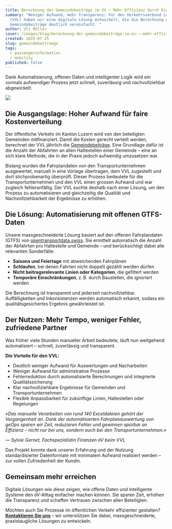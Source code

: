 ```yaml
---
title: Berechnung der Gemeindebeiträge im öV – Mehr Effizienz durch Digitalisierung
summary: "Weniger Aufwand, mehr Transparenz: Für den Verkehrsverbund Luzern
  (VVL) haben wir eine digitale Lösung entwickelt, die die Berechnung der
  Gemeindebeiträge deutlich vereinfacht. "
author: Uli Müller
cover: /images/blog/berechnung-der-gemeindebeiträge-im-öv-–-mehr-effizienz-durch-digitalisierung/bahnhofplatz_luzern_1.jpg
created: 2025-07-25
slug: gemeindebeitraege
tags:
  - passengerinformation
  - mobility
published: false
---
```

Dank Automatisierung, offenen Daten und intelligenter Logik wird ein vormals aufwendiger Prozess jetzt schnell, zuverlässig und nachvollziehbar abgewickelt.

![](/images/blog/berechnung-der-gemeindebeiträge-im-öv-–-mehr-effizienz-durch-digitalisierung/bahnhofplatz_luzern_1.jpg)

## Die Ausgangslage: Hoher Aufwand für faire Kostenverteilung

Der öffentliche Verkehr im Kanton Luzern wird von den beteiligten Gemeinden mitfinanziert. Damit die Kosten gerecht verteilt werden, berechnet der VVL jährlich die [Gemeindebeiträge](https://www.vvl.ch/oev-angebot/dienstleistungen/finanzierung/gemeindebeitraege). Eine Grundlage dafür ist die Anzahl der Abfahrten an allen Haltestellen einer Gemeinde – eine an sich klare Methode, die in der Praxis jedoch aufwendig umzusetzen war.  

Bislang wurden die Fahrplandaten von den Transportunternehmen ausgewertet, manuell in eine Vorlage übertragen, dem VVL zugestellt und dort stichprobenartig überprüft. Dieser Prozess bedeutete für die Transportunternehmen und den VVL einen grossen Aufwand und war zugleich fehleranfällig. Der VVL suchte deshalb nach einer Lösung, um den Prozess zu automatisieren und gleichzeitig die Qualität und Nachvollziehbarkeit der Ergebnisse zu erhöhen.

## Die Lösung: Automatisierung mit offenen GTFS-Daten

Unsere massgeschneiderte Lösung basiert auf den offenen Fahrplandaten (GTFS) von [opentransportdata.swiss](https://opentransportdata.swiss). Sie ermittelt automatisch die Anzahl der Abfahrten pro Haltestelle und Gemeinde – und berücksichtigt dabei alle relevanten Sonderfälle:

* **Saisons und Feiertage** mit abweichenden Fahrplänen  
* **Schlaufen**, bei denen Fahrten nicht doppelt gezählt werden dürfen  
* **Nicht beitragsrelevante Linien oder Kategorien**, die gefiltert werden  
* **Temporäre Einschränkungen**, z. B. durch Baustellen, die ignoriert werden

Die Berechnung ist transparent und jederzeit nachvollziehbar. Auffälligkeiten und Inkonsistenzen werden automatisch erkannt, sodass ein qualitätsgesichertes Ergebnis gewährleistet ist.

## Der Nutzen: Mehr Tempo, weniger Fehler, zufriedene Partner

Was früher viele Stunden manueller Arbeit bedeutete, läuft nun weitgehend automatisiert – schnell, zuverlässig und transparent.

**Die Vorteile für den VVL:**

* Deutlich weniger Aufwand für Auswertungen und Nacharbeiten  
* Weniger Aufwand für administrative Prozesse
* Fehlerreduktion durch automatisierte Berechnungen und integrierte Qualitätssicherung 
* Klar nachvollziehbare Ergebnisse für Gemeinden und Transportunternehmen  
* Flexible Anpassbarkeit für zukünftige Linien, Haltestellen oder Regelungen

*«Das manuelle Verarbeiten von rund 140 Exceldateien gehört der Vergangenheit an. Dank der automatisierten Fahrplanauswertung von geOps sparen wir Zeit, reduzieren Fehler und gewinnen spürbar an Effizienz – nicht nur bei uns, sondern auch bei den Transportunternehmen.»*

*— Sylvie Gernet, Fachspezialistin Finanzen öV beim VVL*

Das Projekt konnte dank unserer Erfahrung und der Nutzung standardisierter Datenformate mit minimalem Aufwand realisiert werden – zur vollen Zufriedenheit der Kundin.

## Gemeinsam mehr erreichen

Digitale Lösungen wie diese zeigen, wie offene Daten und intelligente Systeme den öV-Alltag einfacher machen können. Sie sparen Zeit, erhöhen die Transparenz und schaffen Vertrauen zwischen allen Beteiligten.  

Möchten auch Sie Prozesse im öffentlichen Verkehr effizienter gestalten? **[Kontaktieren Sie uns](mailto:info@geops.ch)** – wir unterstützen Sie dabei, massgeschneiderte, praxistaugliche Lösungen zu entwickeln.